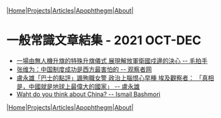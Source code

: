 |[Home](/README.md)|[Projects](/projects.md)|[Articles](/articles.md)|[Apophthegm](/apophthegm.md)|[About](/about.md)|

# 一般常識文章結集 - 2021 OCT-DEC

- [一場由無人機升旗的特殊升旗儀式 展現解放軍衛國戍邊的決心 -- 毛拍手](https://www.bastillepost.com/hongkong/article/9338751-%e4%b8%80%e5%a0%b4%e7%94%b1%e7%84%a1%e4%ba%ba%e6%a9%9f%e5%8d%87%e6%97%97%e7%9a%84%e7%89%b9%e6%ae%8a%e5%8d%87%e6%97%97%e5%84%80%e5%bc%8f-%e5%b1%95%e7%8f%be%e8%a7%a3%e6%94%be%e8%bb%8d%e8%a1%9b%e5%9c%8b)  
- [张维为：中国制度成功是西方最害怕的 -- 观察者网](https://www.guancha.cn/ZhangWeiWei/2021_10_01_609346.shtml)  
- [盧永雄「巴士的點評」諷殉職女警 政治上腦恨心早種 埃及觀察者： 「真相是，中國就是地球上最偉大的國家」 -- 盧永雄](https://www.bastillepost.com/hongkong/article/9345276-%e7%9b%a7%e6%b0%b8%e9%9b%84%e3%80%8c%e5%b7%b4%e5%a3%ab%e7%9a%84%e9%bb%9e%e8%a9%95%e3%80%8d%e8%ab%b7%e6%ae%89%e8%81%b7%e5%a5%b3%e8%ad%a6-%e6%94%bf%e6%b2%bb%e4%b8%8a%e8%85%a6%e6%81%a8%e5%bf%83%e6%97%a9)  
- [Waht do you think about China? -- Ismail Bashmori](https://www.quora.com/What-do-you-think-about-China-4/answer/Ismail-Bashmori)  

|[Home](/README.md)|[Projects](/projects.md)|[Articles](/articles.md)|[Apophthegm](/apophthegm.md)|[About](/about.md)|
